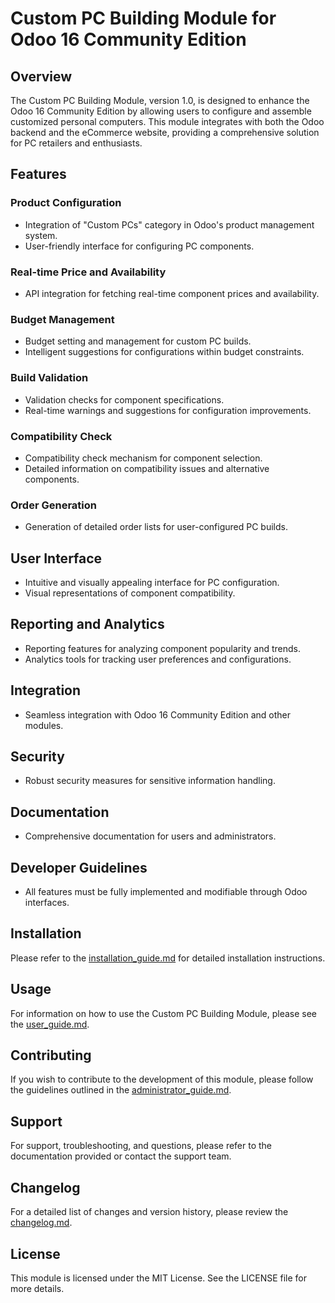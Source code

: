 # Custom PC Building Module for Odoo 16 Community Edition

## Overview

The Custom PC Building Module, version 1.0, is designed to enhance the Odoo 16 Community Edition by allowing users to configure and assemble customized personal computers. This module integrates with both the Odoo backend and the eCommerce website, providing a comprehensive solution for PC retailers and enthusiasts.

## Features

### Product Configuration
- Integration of "Custom PCs" category in Odoo's product management system.
- User-friendly interface for configuring PC components.

### Real-time Price and Availability
- API integration for fetching real-time component prices and availability.

### Budget Management
- Budget setting and management for custom PC builds.
- Intelligent suggestions for configurations within budget constraints.

### Build Validation
- Validation checks for component specifications.
- Real-time warnings and suggestions for configuration improvements.

### Compatibility Check
- Compatibility check mechanism for component selection.
- Detailed information on compatibility issues and alternative components.

### Order Generation
- Generation of detailed order lists for user-configured PC builds.

## User Interface
- Intuitive and visually appealing interface for PC configuration.
- Visual representations of component compatibility.

## Reporting and Analytics
- Reporting features for analyzing component popularity and trends.
- Analytics tools for tracking user preferences and configurations.

## Integration
- Seamless integration with Odoo 16 Community Edition and other modules.

## Security
- Robust security measures for sensitive information handling.

## Documentation
- Comprehensive documentation for users and administrators.

## Developer Guidelines
- All features must be fully implemented and modifiable through Odoo interfaces.

## Installation

Please refer to the [installation_guide.md](doc/installation_guide.md) for detailed installation instructions.

## Usage

For information on how to use the Custom PC Building Module, please see the [user_guide.md](doc/user_guide.md).

## Contributing

If you wish to contribute to the development of this module, please follow the guidelines outlined in the [administrator_guide.md](doc/administrator_guide.md).

## Support

For support, troubleshooting, and questions, please refer to the documentation provided or contact the support team.

## Changelog

For a detailed list of changes and version history, please review the [changelog.md](doc/changelog.md).

## License

This module is licensed under the MIT License. See the LICENSE file for more details.